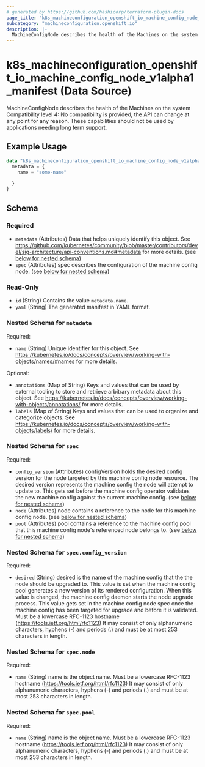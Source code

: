 ```yaml
---
# generated by https://github.com/hashicorp/terraform-plugin-docs
page_title: "k8s_machineconfiguration_openshift_io_machine_config_node_v1alpha1_manifest Data Source - terraform-provider-k8s"
subcategory: "machineconfiguration.openshift.io"
description: |-
  MachineConfigNode describes the health of the Machines on the system Compatibility level 4: No compatibility is provided, the API can change at any point for any reason. These capabilities should not be used by applications needing long term support.
---
```


# k8s_machineconfiguration_openshift_io_machine_config_node_v1alpha1_manifest (Data Source)

MachineConfigNode describes the health of the Machines on the system Compatibility level 4: No compatibility is provided, the API can change at any point for any reason. These capabilities should not be used by applications needing long term support.

## Example Usage

```terraform
data "k8s_machineconfiguration_openshift_io_machine_config_node_v1alpha1_manifest" "example" {
  metadata = {
    name = "some-name"

  }
}
```

<!-- schema generated by tfplugindocs -->
## Schema

### Required

- `metadata` (Attributes) Data that helps uniquely identify this object. See https://github.com/kubernetes/community/blob/master/contributors/devel/sig-architecture/api-conventions.md#metadata for more details. (see [below for nested schema](#nestedatt--metadata))
- `spec` (Attributes) spec describes the configuration of the machine config node. (see [below for nested schema](#nestedatt--spec))

### Read-Only

- `id` (String) Contains the value `metadata.name`.
- `yaml` (String) The generated manifest in YAML format.

<a id="nestedatt--metadata"></a>
### Nested Schema for `metadata`

Required:

- `name` (String) Unique identifier for this object. See https://kubernetes.io/docs/concepts/overview/working-with-objects/names/#names for more details.

Optional:

- `annotations` (Map of String) Keys and values that can be used by external tooling to store and retrieve arbitrary metadata about this object. See https://kubernetes.io/docs/concepts/overview/working-with-objects/annotations/ for more details.
- `labels` (Map of String) Keys and values that can be used to organize and categorize objects. See https://kubernetes.io/docs/concepts/overview/working-with-objects/labels/ for more details.


<a id="nestedatt--spec"></a>
### Nested Schema for `spec`

Required:

- `config_version` (Attributes) configVersion holds the desired config version for the node targeted by this machine config node resource. The desired version represents the machine config the node will attempt to update to. This gets set before the machine config operator validates the new machine config against the current machine config. (see [below for nested schema](#nestedatt--spec--config_version))
- `node` (Attributes) node contains a reference to the node for this machine config node. (see [below for nested schema](#nestedatt--spec--node))
- `pool` (Attributes) pool contains a reference to the machine config pool that this machine config node's referenced node belongs to. (see [below for nested schema](#nestedatt--spec--pool))

<a id="nestedatt--spec--config_version"></a>
### Nested Schema for `spec.config_version`

Required:

- `desired` (String) desired is the name of the machine config that the the node should be upgraded to. This value is set when the machine config pool generates a new version of its rendered configuration. When this value is changed, the machine config daemon starts the node upgrade process. This value gets set in the machine config node spec once the machine config has been targeted for upgrade and before it is validated. Must be a lowercase RFC-1123 hostname (https://tools.ietf.org/html/rfc1123) It may consist of only alphanumeric characters, hyphens (-) and periods (.) and must be at most 253 characters in length.


<a id="nestedatt--spec--node"></a>
### Nested Schema for `spec.node`

Required:

- `name` (String) name is the object name. Must be a lowercase RFC-1123 hostname (https://tools.ietf.org/html/rfc1123) It may consist of only alphanumeric characters, hyphens (-) and periods (.) and must be at most 253 characters in length.


<a id="nestedatt--spec--pool"></a>
### Nested Schema for `spec.pool`

Required:

- `name` (String) name is the object name. Must be a lowercase RFC-1123 hostname (https://tools.ietf.org/html/rfc1123) It may consist of only alphanumeric characters, hyphens (-) and periods (.) and must be at most 253 characters in length.
